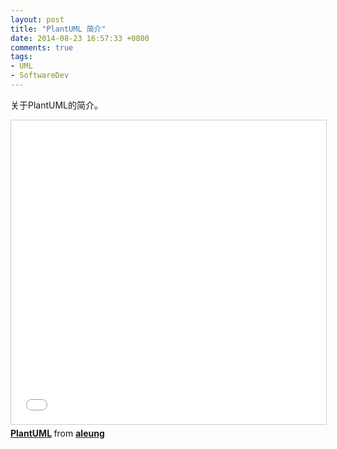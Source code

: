 ```yaml
---
layout: post
title: "PlantUML 简介"
date: 2014-08-23 16:57:33 +0800
comments: true
tags:
- UML 
- SoftwareDev
---
```

关于PlantUML的简介。

<iframe src="//www.slideshare.net/slideshow/embed_code/38238529" width="597" height="486" frameborder="0" marginwidth="0" marginheight="0" scrolling="no" style="border:1px solid #CCC; border-width:1px; margin-bottom:5px; max-width: 100%;" allowfullscreen> </iframe> <div style="margin-bottom:5px"> <strong> <a href="https://www.slideshare.net/aleung/plantuml" title="PlantUML" target="_blank">PlantUML</a> </strong> from <strong><a href="http://www.slideshare.net/aleung" target="_blank">aleung</a></strong> </div>